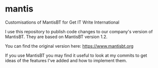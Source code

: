 # mantis
Customisations of MantisBT for Get IT Write International

I use this repository to publish code changes to our company's version of MantisBT. They are based on MantisBT version 1.2.

You can find the original version here: https://www.mantisbt.org

If you use MantisBT you may find it useful to look at my commits to get ideas of the features I've added and how to implement them.
